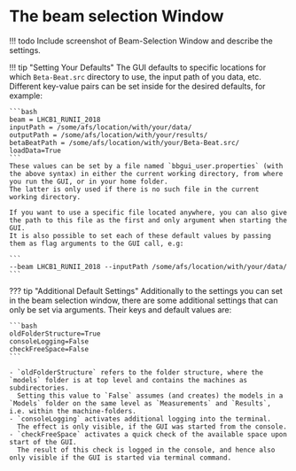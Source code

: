# The beam selection Window

!!! todo
    Include screenshot of Beam-Selection Window and describe the settings.


!!! tip "Setting Your Defaults"
    The GUI defaults to specific locations for which `Beta-Beat.src` directory to use, the input path of you data, etc.
    Different key-value pairs can be set inside for the desired defaults, for example:
    
    ```bash
    beam = LHCB1_RUNII_2018
    inputPath = /some/afs/location/with/your/data/
    outputPath = /some/afs/location/with/your/results/
    betaBeatPath = /some/afs/location/with/your/Beta-Beat.src/
    loadData=True
    ```
    These values can be set by a file named `bbgui_user.properties` (with the above syntax) in either the current working directory, from where you run the GUI, or in your home folder. 
    The latter is only used if there is no such file in the current working directory.

    If you want to use a specific file located anywhere, you can also give the path to this file as the first and only argument when starting the GUI.
    It is also possible to set each of these default values by passing them as flag arguments to the GUI call, e.g: 
    
    ```
    --beam LHCB1_RUNII_2018 --inputPath /some/afs/location/with/your/data/
    ```

??? tip "Additional Default Settings"
    Additionally to the settings you can set in the beam selection window, there are some additional settings that can only be set via arguments.
    Their keys and default values are:
    
    ```bash
    oldFolderStructure=True
    consoleLogging=False
    checkFreeSpace=False
    ```

    - `oldFolderStructure` refers to the folder structure, where the `models` folder is at top level and contains the machines as subdirectories.
      Setting this value to `False` assumes (and creates) the models in a `Models` folder on the same level as `Measurements` and `Results`, i.e. within the machine-folders.
    - `consoleLogging` activates additional logging into the terminal.
      The effect is only visible, if the GUI was started from the console.
    - `checkFreeSpace` activates a quick check of the available space upon start of the GUI.
      The result of this check is logged in the console, and hence also only visible if the GUI is started via terminal command. 